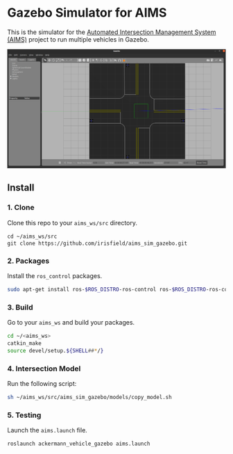 # Gazebo Simulator for AIMS
This is the simulator for the [Automated Intersection Management System (AIMS)](https://github.com/igeekoutz/AIMS-HIVE) project to run multiple vehicles in Gazebo.

![Gazebo Simulator](images/aims_sim_screenshot.png)

## Install
### 1. Clone
Clone this repo to your `aims_ws/src` directory.
```
cd ~/aims_ws/src
git clone https://github.com/irisfield/aims_sim_gazebo.git
```

### 2. Packages
Install the `ros_control` packages.
```sh
sudo apt-get install ros-$ROS_DISTRO-ros-control ros-$ROS_DISTRO-ros-controllers
```

### 3. Build
Go to your `aims_ws` and build your packages.
```sh
cd ~/<aims_ws>
catkin_make
source devel/setup.${SHELL##*/}
```

### 4. Intersection Model
Run the following script:
```sh
sh ~/aims_ws/src/aims_sim_gazebo/models/copy_model.sh
```

### 5. Testing
Launch the `aims.launch` file.
```sh
roslaunch ackermann_vehicle_gazebo aims.launch
```
